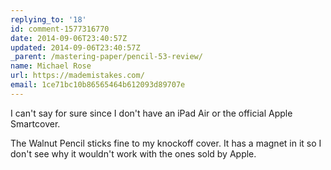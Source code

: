 ```yaml
---
replying_to: '18'
id: comment-1577316770
date: 2014-09-06T23:40:57Z
updated: 2014-09-06T23:40:57Z
_parent: /mastering-paper/pencil-53-review/
name: Michael Rose
url: https://mademistakes.com/
email: 1ce71bc10b86565464b612093d89707e
---
```


I can't say for sure since I don't have an iPad Air or the official Apple
Smartcover.

The Walnut Pencil sticks fine to my knockoff cover. It has a magnet in it so I
don't see why it wouldn't work with the ones sold by Apple.
